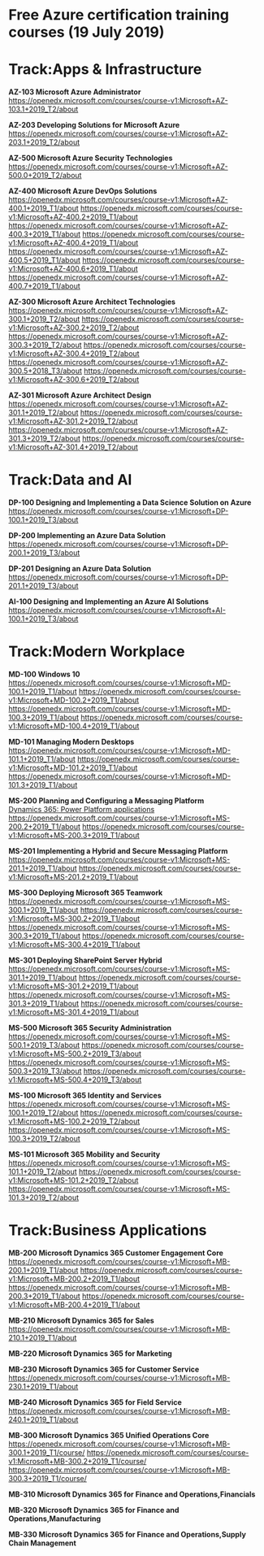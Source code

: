 # Free Azure certification training courses (19 July 2019)

# Track:Apps & Infrastructure
**AZ-103 Microsoft Azure Administrator** <br/>
https://openedx.microsoft.com/courses/course-v1:Microsoft+AZ-103.1+2019_T2/about

**AZ-203 Developing Solutions for Microsoft Azure** <br/>
https://openedx.microsoft.com/courses/course-v1:Microsoft+AZ-203.1+2019_T2/about

**AZ-500 Microsoft Azure Security Technologies** <br/>
https://openedx.microsoft.com/courses/course-v1:Microsoft+AZ-500.0+2019_T2/about

**AZ-400 Microsoft Azure DevOps Solutions** <br/>
https://openedx.microsoft.com/courses/course-v1:Microsoft+AZ-400.1+2019_T1/about
https://openedx.microsoft.com/courses/course-v1:Microsoft+AZ-400.2+2019_T1/about
https://openedx.microsoft.com/courses/course-v1:Microsoft+AZ-400.3+2019_T1/about
https://openedx.microsoft.com/courses/course-v1:Microsoft+AZ-400.4+2019_T1/about
https://openedx.microsoft.com/courses/course-v1:Microsoft+AZ-400.5+2019_T1/about
https://openedx.microsoft.com/courses/course-v1:Microsoft+AZ-400.6+2019_T1/about
https://openedx.microsoft.com/courses/course-v1:Microsoft+AZ-400.7+2019_T1/about

**AZ-300 Microsoft Azure Architect Technologies** <br/>
https://openedx.microsoft.com/courses/course-v1:Microsoft+AZ-300.1+2019_T2/about
https://openedx.microsoft.com/courses/course-v1:Microsoft+AZ-300.2+2019_T2/about
https://openedx.microsoft.com/courses/course-v1:Microsoft+AZ-300.3+2019_T2/about
https://openedx.microsoft.com/courses/course-v1:Microsoft+AZ-300.4+2019_T2/about
https://openedx.microsoft.com/courses/course-v1:Microsoft+AZ-300.5+2018_T3/about
https://openedx.microsoft.com/courses/course-v1:Microsoft+AZ-300.6+2019_T2/about

**AZ-301 Microsoft Azure Architect Design** <br/>
https://openedx.microsoft.com/courses/course-v1:Microsoft+AZ-301.1+2019_T2/about
https://openedx.microsoft.com/courses/course-v1:Microsoft+AZ-301.2+2019_T2/about
https://openedx.microsoft.com/courses/course-v1:Microsoft+AZ-301.3+2019_T2/about
https://openedx.microsoft.com/courses/course-v1:Microsoft+AZ-301.4+2019_T2/about

# Track:Data and AI
**DP-100 Designing and Implementing a Data Science Solution on Azure** <br/>
https://openedx.microsoft.com/courses/course-v1:Microsoft+DP-100.1+2019_T3/about

**DP-200 Implementing an Azure Data Solution** <br/>
https://openedx.microsoft.com/courses/course-v1:Microsoft+DP-200.1+2019_T3/about

**DP-201 Designing an Azure Data Solution** <br/>
https://openedx.microsoft.com/courses/course-v1:Microsoft+DP-201.1+2019_T3/about

**AI-100 Designing and Implementing an Azure AI Solutions** <br/>
https://openedx.microsoft.com/courses/course-v1:Microsoft+AI-100.1+2019_T3/about

# Track:Modern Workplace
**MD-100 Windows 10** <br/>
https://openedx.microsoft.com/courses/course-v1:Microsoft+MD-100.1+2019_T1/about
https://openedx.microsoft.com/courses/course-v1:Microsoft+MD-100.2+2019_T1/about
https://openedx.microsoft.com/courses/course-v1:Microsoft+MD-100.3+2019_T1/about
https://openedx.microsoft.com/courses/course-v1:Microsoft+MD-100.4+2019_T1/about

**MD-101 Managing Modern Desktops** <br/>
https://openedx.microsoft.com/courses/course-v1:Microsoft+MD-101.1+2019_T1/about
https://openedx.microsoft.com/courses/course-v1:Microsoft+MD-101.2+2019_T1/about
https://openedx.microsoft.com/courses/course-v1:Microsoft+MD-101.3+2019_T1/about

**MS-200 Planning and Configuring a Messaging Platform** <br/>
[Dynamics 365: Power Platform applications](https://openedx.microsoft.com/courses/course-v1:Microsoft+MS-200.1+2019_T1/about)
https://openedx.microsoft.com/courses/course-v1:Microsoft+MS-200.2+2019_T1/about
https://openedx.microsoft.com/courses/course-v1:Microsoft+MS-200.3+2019_T1/about

**MS-201 Implementing a Hybrid and Secure Messaging Platform** <br/>
https://openedx.microsoft.com/courses/course-v1:Microsoft+MS-201.1+2019_T1/about
https://openedx.microsoft.com/courses/course-v1:Microsoft+MS-201.2+2019_T1/about

**MS-300 Deploying Microsoft 365 Teamwork** <br/>
https://openedx.microsoft.com/courses/course-v1:Microsoft+MS-300.1+2019_T1/about
https://openedx.microsoft.com/courses/course-v1:Microsoft+MS-300.2+2019_T1/about
https://openedx.microsoft.com/courses/course-v1:Microsoft+MS-300.3+2019_T1/about
https://openedx.microsoft.com/courses/course-v1:Microsoft+MS-300.4+2019_T1/about

**MS-301 Deploying SharePoint Server Hybrid** <br/>
https://openedx.microsoft.com/courses/course-v1:Microsoft+MS-301.1+2019_T1/about
https://openedx.microsoft.com/courses/course-v1:Microsoft+MS-301.2+2019_T1/about
https://openedx.microsoft.com/courses/course-v1:Microsoft+MS-301.3+2019_T1/about
https://openedx.microsoft.com/courses/course-v1:Microsoft+MS-301.4+2019_T1/about

**MS-500 Microsoft 365 Security Administration** <br/>
https://openedx.microsoft.com/courses/course-v1:Microsoft+MS-500.1+2019_T3/about
https://openedx.microsoft.com/courses/course-v1:Microsoft+MS-500.2+2019_T3/about
https://openedx.microsoft.com/courses/course-v1:Microsoft+MS-500.3+2019_T3/about
https://openedx.microsoft.com/courses/course-v1:Microsoft+MS-500.4+2019_T3/about

**MS-100 Microsoft 365 Identity and Services** <br/>
https://openedx.microsoft.com/courses/course-v1:Microsoft+MS-100.1+2019_T2/about
https://openedx.microsoft.com/courses/course-v1:Microsoft+MS-100.2+2019_T2/about
https://openedx.microsoft.com/courses/course-v1:Microsoft+MS-100.3+2019_T2/about

**MS-101 Microsoft 365 Mobility and Security** <br/>
https://openedx.microsoft.com/courses/course-v1:Microsoft+MS-101.1+2019_T2/about
https://openedx.microsoft.com/courses/course-v1:Microsoft+MS-101.2+2019_T2/about
https://openedx.microsoft.com/courses/course-v1:Microsoft+MS-101.3+2019_T2/about

# Track:Business Applications
**MB-200 Microsoft Dynamics 365 Customer Engagement Core** <br/>
https://openedx.microsoft.com/courses/course-v1:Microsoft+MB-200.1+2019_T1/about
https://openedx.microsoft.com/courses/course-v1:Microsoft+MB-200.2+2019_T1/about
https://openedx.microsoft.com/courses/course-v1:Microsoft+MB-200.3+2019_T1/about
https://openedx.microsoft.com/courses/course-v1:Microsoft+MB-200.4+2019_T1/about

**MB-210 Microsoft Dynamics 365 for Sales** <br/>
https://openedx.microsoft.com/courses/course-v1:Microsoft+MB-210.1+2019_T1/about

**MB-220 Microsoft Dynamics 365 for Marketing** <br/>

**MB-230 Microsoft Dynamics 365 for Customer Service** <br/>
https://openedx.microsoft.com/courses/course-v1:Microsoft+MB-230.1+2019_T1/about

**MB-240 Microsoft Dynamics 365 for Field Service** <br/>
https://openedx.microsoft.com/courses/course-v1:Microsoft+MB-240.1+2019_T1/about

**MB-300 Microsoft Dynamics 365 Unified Operations Core** <br/>
https://openedx.microsoft.com/courses/course-v1:Microsoft+MB-300.1+2019_T1/course/
https://openedx.microsoft.com/courses/course-v1:Microsoft+MB-300.2+2019_T1/course/
https://openedx.microsoft.com/courses/course-v1:Microsoft+MB-300.3+2019_T1/course/

**MB-310 Microsoft Dynamics 365 for Finance and Operations,Financials** <br/>

**MB-320 Microsoft Dynamics 365 for Finance and Operations,Manufacturing** <br/>

**MB-330 Microsoft Dynamics 365 for Finance and Operations,Supply Chain Management** <br/>

